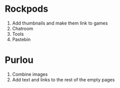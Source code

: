 # Rockpods

1. Add thumbnails and make them link to games
2. Chatroom
3. Tools
4. Pastebin

# Purlou
1. Combine images
2. Add text and links to the rest of the empty pages

